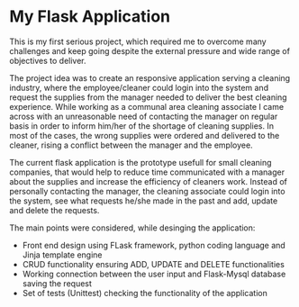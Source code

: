 # My Flask Application

This is my first serious project, which required me to overcome many challenges and keep going despite
the external pressure and wide range of objectives to deliver. 

The project idea was to create an responsive application serving a cleaning industry, where the 
employee/cleaner could login into the system and request the supplies from the manager needed 
to deliver the best cleaning experience. While working as a communal area cleaning associate I came across with 
an unreasonable need of contacting the manager on regular basis in order to inform him/her of the shortage of cleaning 
supplies. In most of the cases, the wrong supplies were ordered and delivered to the cleaner, rising a conflict between 
the manager and the employee. 

The current flask application is the prototype usefull for small cleaning companies, that would help to reduce time 
communicated with a manager about the supplies and increase the efficiency of cleaners work. Instead of personally contacting 
the manager, the cleaning associate could login into the system, see what requests he/she made in the past and add, update and
delete the requests.

The main points were considered, while desinging the application:
 - Front end design using FLask framework, python coding language and Jinja template engine
 - CRUD functionality ensuring ADD, UPDATE and DELETE functionalities
 - Working connection between the user input and Flask-Mysql database saving the request 
 - Set of tests (Unittest) checking the functionality of the application 

 


